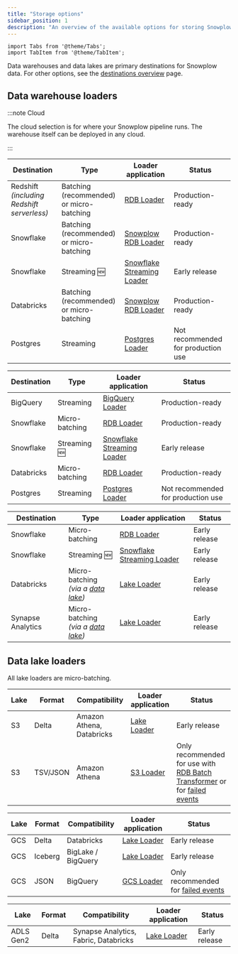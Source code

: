 ```yaml
---
title: "Storage options"
sidebar_position: 1
description: "An overview of the available options for storing Snowplow data in data warehouses and lakes"
---
```


```mdx-code-block
import Tabs from '@theme/Tabs';
import TabItem from '@theme/TabItem';
```

Data warehouses and data lakes are primary destinations for Snowplow data. For other options, see the [destinations overview](/docs/understanding-your-pipeline/destinations/index.md) page.

## Data warehouse loaders

:::note Cloud

The cloud selection is for where your Snowplow pipeline runs. The warehouse itself can be deployed in any cloud.

:::

<Tabs groupId="cloud" queryString>
  <TabItem value="aws" label="AWS" default>

| Destination | Type | Loader application | Status |
| --- | --- | --- | --- |
| Redshift<br/>_(including Redshift serverless)_ | Batching (recommended)<br/>or micro-batching | [RDB Loader](/docs/pipeline-components-and-applications/loaders-storage-targets/snowplow-rdb-loader/index.md) | Production-ready |
| Snowflake | Batching (recommended)<br/>or micro-batching | [Snowplow RDB Loader](/docs/pipeline-components-and-applications/loaders-storage-targets/snowplow-rdb-loader/index.md) | Production-ready |
| Snowflake | Streaming 🆕 | [Snowflake Streaming Loader](/docs/pipeline-components-and-applications/loaders-storage-targets/snowflake-streaming-loader/index.md) | Early release |
| Databricks | Batching (recommended)<br/>or micro-batching | [Snowplow RDB Loader](/docs/pipeline-components-and-applications/loaders-storage-targets/snowplow-rdb-loader/index.md) | Production-ready |
| Postgres | Streaming | [Postgres Loader](/docs/pipeline-components-and-applications/loaders-storage-targets/snowplow-postgres-loader/index.md) | Not recommended for production use |

  </TabItem>
  <TabItem value="gcp" label="GCP">

| Destination | Type | Loader application | Status |
| --- | --- | --- | --- |
| BigQuery | Streaming | [BigQuery Loader](/docs/pipeline-components-and-applications/loaders-storage-targets/bigquery-loader/index.md) | Production-ready |
| Snowflake | Micro-batching | [RDB Loader](/docs/pipeline-components-and-applications/loaders-storage-targets/snowplow-rdb-loader/index.md) | Production-ready |
| Snowflake | Streaming 🆕 | [Snowflake Streaming Loader](/docs/pipeline-components-and-applications/loaders-storage-targets/snowflake-streaming-loader/index.md) | Early release |
| Databricks | Micro-batching | [RDB Loader](/docs/pipeline-components-and-applications/loaders-storage-targets/snowplow-rdb-loader/index.md) | Production-ready |
| Postgres | Streaming | [Postgres Loader](/docs/pipeline-components-and-applications/loaders-storage-targets/snowplow-postgres-loader/index.md) | Not recommended for production use |

  </TabItem>
    <TabItem value="azure" label="Azure">

| Destination | Type | Loader application | Status |
| --- | --- | --- | --- |
| Snowflake | Micro-batching | [RDB Loader](/docs/pipeline-components-and-applications/loaders-storage-targets/snowplow-rdb-loader/index.md) | Early release |
| Snowflake | Streaming 🆕 | [Snowflake Streaming Loader](/docs/pipeline-components-and-applications/loaders-storage-targets/snowflake-streaming-loader/index.md) | Early release |
| Databricks | Micro-batching<br/>_(via a [data lake](#data-lake-loaders))_ | [Lake Loader](/docs/pipeline-components-and-applications/loaders-storage-targets/lake-loader/index.md) | Early release |
| Synapse Analytics | Micro-batching<br/>_(via a [data lake](#data-lake-loaders))_ | [Lake Loader](/docs/pipeline-components-and-applications/loaders-storage-targets/lake-loader/index.md) | Early release |

  </TabItem>
</Tabs>

## Data lake loaders

All lake loaders are micro-batching.

<Tabs groupId="cloud" queryString>
  <TabItem value="aws" label="AWS" default>

| Lake | Format | Compatibility | Loader application | Status |
| --- | --- | --- | --- | --- |
| S3 | Delta    | Amazon Athena, Databricks | [Lake Loader](/docs/pipeline-components-and-applications/loaders-storage-targets/lake-loader/index.md) | Early release |
| S3 | TSV/JSON | Amazon Athena | [S3 Loader](/docs/pipeline-components-and-applications/loaders-storage-targets/s3-loader/index.md) | Only recommended for use with [RDB Batch Transformer](/docs/pipeline-components-and-applications/loaders-storage-targets/snowplow-rdb-loader/transforming-enriched-data/spark-transformer/index.md) or for [failed events](/docs/understanding-your-pipeline/failed-events/index.md) |

  </TabItem>
  <TabItem value="gcp" label="GCP">

| Lake | Format | Compatibility | Loader application | Status |
| --- | --- | --- | --- | --- |
| GCS | Delta   | Databricks         | [Lake Loader](/docs/pipeline-components-and-applications/loaders-storage-targets/lake-loader/index.md) | Early release |
| GCS | Iceberg | BigLake / BigQuery | [Lake Loader](/docs/pipeline-components-and-applications/loaders-storage-targets/lake-loader/index.md) | Early release |
| GCS | JSON    | BigQuery           | [GCS Loader](/docs/pipeline-components-and-applications/loaders-storage-targets/google-cloud-storage-loader/index.md) | Only recommended for [failed events](/docs/understanding-your-pipeline/failed-events/index.md) |

  </TabItem>
    <TabItem value="azure" label="Azure">

| Lake | Format | Compatibility | Loader application | Status |
| --- | --- | --- | --- | --- |
| ADLS Gen2 | Delta | Synapse Analytics, Fabric, Databricks | [Lake Loader](/docs/pipeline-components-and-applications/loaders-storage-targets/lake-loader/index.md) | Early release |

  </TabItem>
</Tabs>
